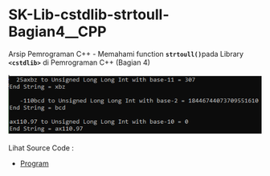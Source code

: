 # SK-Lib-cstdlib-strtoull-Bagian4__CPP
Arsip Pemrograman C++ - Memahami function <code><b>strtoull()</b></code>pada Library <code><b>&lt;cstdlib></b></code> di Pemrograman C++ (Bagian 4)<br><br>
<img src="https://github.com/RizkyKhapidsyah/SK-Lib-cstdlib-strtoull-Bagian4__CPP/blob/master/SK-Lib-cstdlib-strtoull-Bagian4__CPP/x64/result/001.PNG"><br><br>
Lihat Source Code : <br>
- <a href="https://github.com/RizkyKhapidsyah/SK-Lib-cstdlib-strtoull-Bagian4__CPP/blob/master/SK-Lib-cstdlib-strtoull-Bagian4__CPP/Source.cpp">Program</a>
